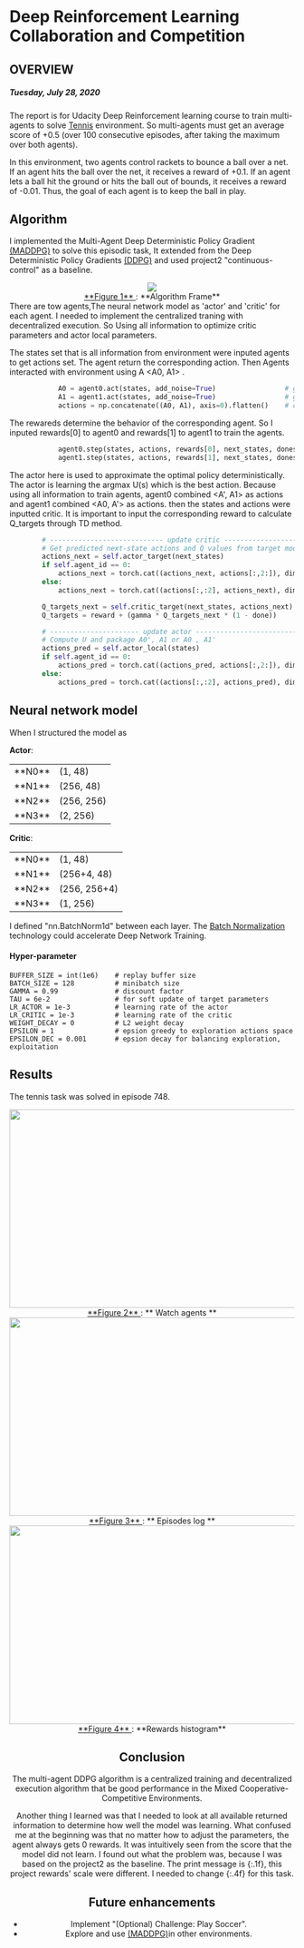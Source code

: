 # Deep Reinforcement Learning Collaboration and Competition
## OVERVIEW
##### Tuesday, July 28, 2020

The report is for Udacity Deep Reinforcement learning course to train multi-agents to solve [Tennis](https://github.com/Unity-Technologies/ml-agents/blob/master/docs/Learning-Environment-Examples.md#tennis) environment. So multi-agents must get an average score of +0.5 (over 100 consecutive episodes, after taking the maximum over both agents).  

In this environment, two agents control rackets to bounce a ball over a net. If an agent hits the ball over the net, it receives a reward of +0.1. If an agent lets a ball hit the ground or hits the ball out of bounds, it receives a reward of -0.01. Thus, the goal of each agent is to keep the ball in play.

## Algorithm
I implemented the Multi-Agent Deep Deterministic Policy Gradient [(MADDPG)](https://papers.nips.cc/paper/7217-multi-agent-actor-critic-for-mixed-cooperative-competitive-environments.pdf) to solve this episodic task, It extended from the Deep Deterministic Policy Gradients [(DDPG)](https://arxiv.org/pdf/1509.02971.pdf) and used project2 "continuous-control" as a baseline.

<div align="center">
<img src="assets/maddpg.jpg">
</div>
<div align="center">
<u> **Figure 1** </u>: **Algorithm Frame**<br>  
</div>
There are tow agents,The neural network model as 'actor' and 'critic' for each agent. I needed to implement the centralized traning with decentralized execution. So Using all information to optimize critic parameters and actor local parameters. 

The states set that is all information from environment were inputed agents to get actions set. The agent return the corresponding action. Then Agents interacted with environment using A <A0, A1> . 

```python
            A0 = agent0.act(states, add_noise=True)                 # get A0 shape(1, 2)
            A1 = agent1.act(states, add_noise=True)                 # get A1 shape(1, 2)
            actions = np.concatenate((A0, A1), axis=0).flatten()    # combinate A0, A1 as A
```

The rewareds determine the behavior of the corresponding agent. So I inputed rewards[0] to agent0 and rewards[1] to agent1 to train the agents.

```python
            agent0.step(states, actions, rewards[0], next_states, dones[0])  #  input <S, A, R0, S', done0> 
            agent1.step(states, actions, rewards[1], next_states, dones[1])  #  input <S, A, R1, S', done1>

```

The actor here is used to approximate the optimal policy deterministically. The actor is learning the argmax U(s)  which is the best action. Because using all information to train agents, agent0 combined <A', A1> as actions and agent1 combined <A0, A'> as actions. then the states and actions were inputted critic. It is important to input the corresponding reward to calculate Q_targets through TD method.

```python
        # ---------------------------- update critic ---------------------------- #
        # Get predicted next-state actions and Q values from target models
        actions_next = self.actor_target(next_states)
        if self.agent_id == 0:
            actions_next = torch.cat((actions_next, actions[:,2:]), dim=1)
        else:
            actions_next = torch.cat((actions[:,:2], actions_next), dim=1)

        Q_targets_next = self.critic_target(next_states, actions_next)
        Q_targets = reward + (gamma * Q_targets_next * (1 - done))
```

```python
        # ---------------------- update actor ------------------------- #
        # Compute U and package A0', A1 or A0 , A1'
        actions_pred = self.actor_local(states)
        if self.agent_id == 0:
            actions_pred = torch.cat((actions_pred, actions[:,2:]), dim=1)
        else:
            actions_pred = torch.cat((actions[:,:2], actions_pred), dim=1)
```

## Neural network model

When I structured the model as 

**Actor**:
<table style="width:50%"> 
    <tr>
    <td > **N0** </td> 
           <td > (1, 48) </td> 
    </tr> 
    <tr>
    <td > **N1** </td> 
           <td > (256, 48) </td> 
    </tr> 
    <tr>
    <td > **N2** </td> 
           <td > (256, 256) </td> 
    </tr>
    <tr>
    <td > **N3** </td> 
           <td > (2, 256) </td> 
    </tr> 
</table>

**Critic**:
<table style="width:50%"> 
    <tr>
    <td > **N0** </td> 
           <td > (1, 48) </td> 
    </tr> 
    <tr>
    <td > **N1** </td> 
           <td > (256+4, 48) </td> 
    </tr> 
    <tr>
    <td > **N2** </td> 
           <td > (256, 256+4) </td> 
    </tr>
    <tr>
    <td > **N3** </td> 
           <td > (1, 256) </td> 
    </tr> 
</table>

I defined "nn.BatchNorm1d" between each layer. The [Batch Normalization](https://arxiv.org/pdf/1502.03167.pdf) technology could accelerate Deep Network Training. 

#### Hyper-parameter

```
BUFFER_SIZE = int(1e6)    # replay buffer size
BATCH_SIZE = 128          # minibatch size
GAMMA = 0.99              # discount factor
TAU = 6e-2                # for soft update of target parameters
LR_ACTOR = 1e-3           # learning rate of the actor
LR_CRITIC = 1e-3          # learning rate of the critic
WEIGHT_DECAY = 0          # L2 weight decay
EPSILON = 1               # epsion greedy to exploration actions space
EPSILON_DEC = 0.001       # epsion decay for balancing exploration, exploitation
```

## Results
The tennis task was solved in episode 748. 
<div align="center">
<img src="assets/tennis_MDDPG.gif" height="350" width="600">
</div>
<div align="center">
<u> **Figure 2** </u>: ** Watch agents **<br> 
            
<div align="center">
<img src="assets/figure1.png" height="350" width="600">
</div>
<div align="center">
<u> **Figure 3** </u>: ** Episodes log **<br> 
            
</div>
<div align="center">
<img src="assets/figure2.png" height="350" width="600">
</div>
<div align="center">
<u> **Figure 4** </u>: **Rewards histogram**<br> 
</div>

## Conclusion
The multi-agent DDPG algorithm is a centralized training and decentralized execution algorithm that be good performance in the  Mixed Cooperative-Competitive Environments.

Another thing I learned was that I needed to look at all available returned information to determine how well the model was learning. What confused me at the beginning was that no matter how to adjust the parameters, the agent always gets 0 rewards. It was intuitively seen from the score that the model did not learn. I found out what the problem was, because I was based on the project2 as the baseline. The print message is {:.1f}, this project rewards' scale were different.  I needed to change {:.4f} for this task.

## Future enhancements
- Implement "(Optional) Challenge: Play Soccer". 
- Explore and use [(MADDPG)](https://papers.nips.cc/paper/7217-multi-agent-actor-critic-for-mixed-cooperative-competitive-environments.pdf)in other environments.
